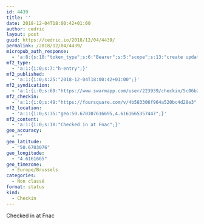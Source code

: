 ```yaml
---
id: 4439
title: ''
date: 2018-12-04T18:00:42+01:00
author: cedric
layout: post
guid: https://cedric.io/2018/12/04/4439/
permalink: /2018/12/04/4439/
micropub_auth_response:
  - 'a:8:{s:10:"token_type";s:6:"Bearer";s:5:"scope";s:13:"create update";s:2:"me";s:18:"https://cedric.io/";s:9:"issued_by";s:45:"https://cedric.io/wp-json/indieauth/1.0/token";s:9:"client_id";s:27:"https://ownyourswarm.p3k.io";s:9:"issued_at";i:1542614471;s:4:"user";i:1;s:13:"last_accessed";i:1543942860;}'
mf2_type:
  - 'a:1:{i:0;s:7:"h-entry";}'
mf2_published:
  - 'a:1:{i:0;s:25:"2018-12-04T18:00:42+01:00";}'
mf2_syndication:
  - 'a:1:{i:0;s:69:"https://www.swarmapp.com/user/223939/checkin/5c06b2ba031320002ccdbcbe";}'
mf2_checkin:
  - 'a:1:{i:0;s:49:"https://foursquare.com/v/4b583306f964a520bc4d28e3";}'
mf2_location:
  - 'a:1:{i:0;s:35:"geo:50.670307616695,4.6161665357447";}'
mf2_content:
  - 'a:1:{i:0;s:18:"Checked in at Fnac";}'
geo_accuracy:
  - ""
geo_latitude:
  - "50.6703076"
geo_longitude:
  - "4.6161665"
geo_timezone:
  - Europe/Brussels
categories:
  - Non classé
format: status
kind:
  - Checkin
---
```

Checked in at Fnac